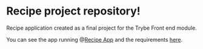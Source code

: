 # Recipe project repository!

Recipe application created as a final project for the Trybe Front end module.

You can see the app running @[Recipe App](https://recipes-app-chi.vercel.app/) and the requirements [here](./ReadmeTrybe.md).


